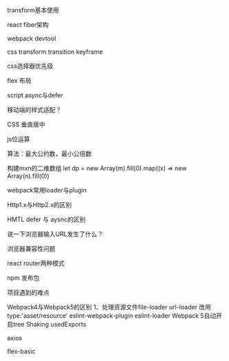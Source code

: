 transform基本使用

react fiber架构

webpack devtool

css transform  transition keyframe

css选择器优先级

flex 布局

script async与defer

移动端的样式适配？

CSS 垂直居中

js位运算

算法：最大公约数，最小公倍数

构建mxn的二维数组
    let dp = new Array(m).fill(0).map((x) => new Array(n).fill(0))

webpack常用loader与plugin

Http1.x与Http2.x的区别

HMTL defer 与 aysnc的区别

说一下浏览器输入URL发生了什么？

浏览器兼容性问题

react router两种模式

npm 发布包

项目遇到的难点

Webpack4与Webpack5的区别
1、处理资源文件file-loader url-loader 改用type:'asset/resource'
eslint-webpack-plugin  eslint-loader
Webpack 5自动开启tree Shaking  usedExports

axios

flex-basic


